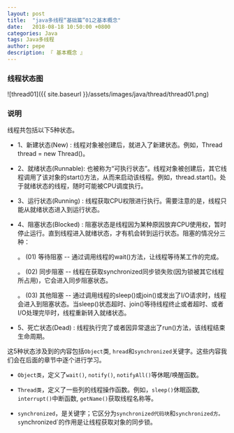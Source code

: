 ```yaml
---
layout: post
title:  "java多线程“基础篇”01之基本概念"
date:   2018-08-18 10:50:00 +0800
categories: Java
tags: Java多线程
author: pepe
description: 『 基本概念 』
---
```


### **线程状态图**
![thread01]({{ site.baseurl }}/assets/images/java/thread/thread01.png)

### **说明**

线程共包括以下5种状态。

* 1、新建状态(New)         : 线程对象被创建后，就进入了新建状态。例如，Thread thread = new Thread()。
* 2、就绪状态(Runnable): 也被称为“可执行状态”。线程对象被创建后，其它线程调用了该对象的start()方法，从而来启动该线程。例如，thread.start()。处于就绪状态的线程，随时可能被CPU调度执行。
* 3、运行状态(Running) : 线程获取CPU权限进行执行。需要注意的是，线程只能从就绪状态进入到运行状态。
* 4、阻塞状态(Blocked)  : 阻塞状态是线程因为某种原因放弃CPU使用权，暂时停止运行。直到线程进入就绪状态，才有机会转到运行状态。阻塞的情况分三种：
    
    。 (01) 等待阻塞 -- 通过调用线程的wait()方法，让线程等待某工作的完成。
    
    。 (02) 同步阻塞 -- 线程在获取synchronized同步锁失败(因为锁被其它线程所占用)，它会进入同步阻塞状态。
    
    。 (03) 其他阻塞 -- 通过调用线程的sleep()或join()或发出了I/O请求时，线程会进入到阻塞状态。当sleep()状态超时、join()等待线程终止或者超时、或者I/O处理完毕时，线程重新转入就绪状态。

* 5、死亡状态(Dead)    : 线程执行完了或者因异常退出了run()方法，该线程结束生命周期。


这5种状态涉及到的内容包括`Object`类, `hread`和`synchronized`关键字。这些内容我们会在后面的章节中逐个进行学习。

* `Object类`，定义了`wait()`, `notify()`, `notifyAll()`等休眠/唤醒函数。

* `Thread类`，定义了一些列的线程操作函数。例如，`sleep()`休眠函数, `interrupt()`中断函数, `getName()`获取线程名称等。

* `synchronized`，是关键字；它区分为`synchronized代码块`和`synchronized方。s`ynchronized`的作用是让线程获取对象的同步锁。















